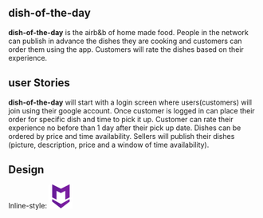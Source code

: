 ## dish-of-the-day
**dish-of-the-day** is the airb&b of home made food. People in the network can publish in advance the dishes they are cooking and customers can order them using the app. Customers will rate the dishes based on their experience.

## user Stories
**dish-of-the-day** will start with a login screen where users(customers) will join using their google account. Once customer is logged in can place their order for specific dish and time to pick it up. Customer can rate their experience no before than 1 day after their pick up date. Dishes can be ordered by price and time availability.
Sellers will publish their dishes (picture, description, price and a window of time availability).

## Design






Inline-style: 
![alt text](https://github.com/adam-p/markdown-here/raw/master/src/common/images/icon48.png "Logo Title Text 1")